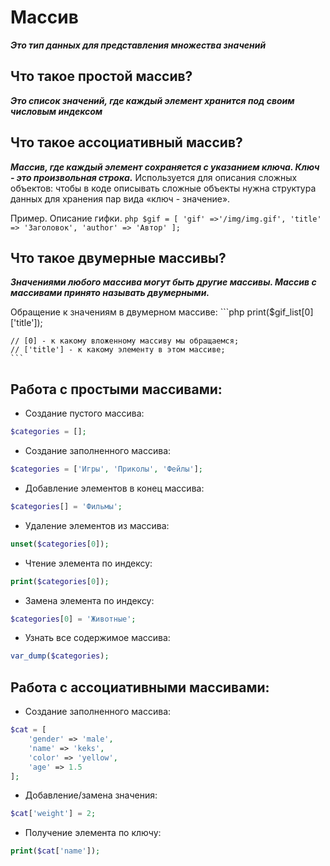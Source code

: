 # Массив 
**_Это тип данных для представления множества значений_**

## Что такое простой массив?
**_Это список значений, где каждый элемент хранится под своим числовым индексом_**  

## Что такое ассоциативный массив?
**_Массив, где каждый элемент сохраняется с указанием ключа. Ключ - это произвольная строка._**
	Используется для описания сложных объектов: чтобы в коде описывать сложные объекты нужна структура данных для хранения пар вида «ключ - значение».

  Пример. Описание гифки.
	```php
	$gif = [
		'gif' =>'/img/img.gif',
		'title' => 'Заголовок',
		'author' => 'Автор'
	];
	```

## Что такое двумерные массивы?
**_Значениями любого массива могут быть другие массивы. Массив с массивами принято называть двумерными._**  

  Обращение к значениям в двумерном массиве:
	```php
	print($gif_list[0]['title']); 

	// [0] - к какому вложенному массиву мы обращаемся;
	// ['title'] - к какому элементу в этом массиве; 
	```

## Работа с простыми массивами:  

- Создание пустого массива:  
 ```php 
$categories = [];
```  
- Создание заполненного массива:
```php
$categories = ['Игры', 'Приколы', 'Фейлы'];
```
- Добавление элементов в конец массива:
```php
$categories[] = 'Фильмы';
```
- Удаление элементов из массива:
```php
unset($categories[0]);
```
- Чтение элемента по индексу:
```php
print($categories[0]);
```
- Замена элемента по индексу:
```php
$categories[0] = 'Животные';
```
- Узнать все содержимое массива:
```php
var_dump($categories);
```

## Работа с ассоциативными массивами:

- Создание заполненного массива:
```php
$cat = [
	'gender' => 'male',
	'name' => 'keks',
	'color' => 'yellow',
	'age' => 1.5
];
```

- Добавление/замена значения:
```php
$cat['weight'] = 2;
```

- Получение элемента по ключу:
```php
print($cat['name']);
```










